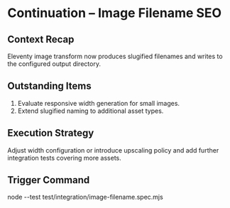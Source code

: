 # Continuation – Image Filename SEO

## Context Recap

Eleventy image transform now produces slugified filenames and writes to the
configured output directory.

## Outstanding Items

1. Evaluate responsive width generation for small images.
2. Extend slugified naming to additional asset types.

## Execution Strategy

Adjust width configuration or introduce upscaling policy and add further
integration tests covering more assets.

## Trigger Command

node --test test/integration/image-filename.spec.mjs
